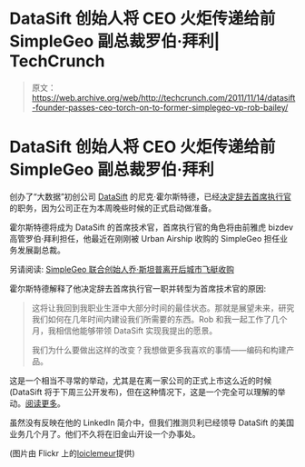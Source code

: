 # DataSift 创始人将 CEO 火炬传递给前 SimpleGeo 副总裁罗伯·拜利| TechCrunch

> 原文：<https://web.archive.org/web/http://techcrunch.com/2011/11/14/datasift-founder-passes-ceo-torch-on-to-former-simplegeo-vp-rob-bailey/>

# DataSift 创始人将 CEO 火炬传递给前 SimpleGeo 副总裁罗伯·拜利

创办了“大数据”初创公司 [DataSift](https://web.archive.org/web/20230406101554/http://www.crunchbase.com/company/datasift) 的尼克·霍尔斯特德，已经[决定辞去首席执行官](https://web.archive.org/web/20230406101554/http://nickhalstead.com/my-next-steps)的职务，因为公司正在为本周晚些时候的正式启动做准备。

霍尔斯特德将成为 DataSift 的首席技术官，首席执行官的角色将由前雅虎 bizdev 高管罗伯·拜利担任，他最近在刚刚被 Urban Airship 收购的 SimpleGeo 担任业务发展副总裁。

另请阅读: [SimpleGeo 联合创始人乔·斯坦普离开后城市飞艇收购](https://web.archive.org/web/20230406101554/https://techcrunch.com/2011/11/08/simplegeo-co-founder-joe-stump-leaves-post-urban-airship-acquisition/)

霍尔斯特德解释了他决定辞去首席执行官一职并转型为首席技术官的原因:

> 这将让我回到我职业生涯中大部分时间的最佳状态。那就是展望未来，研究我们如何在几年时间内建设我们所需要的东西。Rob 和我一起工作了几个月，我相信他能够带领 DataSift 实现我提出的愿景。
> 
> 我们为什么要做出这样的改变？我想做更多我喜欢的事情——编码和构建产品。

这是一个相当不寻常的举动，尤其是在离一家公司的正式上市这么近的时候(DataSift 将于下周三公开发布)，但在这种情况下，这是一个完全可以理解的举动。[阅读更多](https://web.archive.org/web/20230406101554/http://nickhalstead.com/my-next-steps)。

虽然没有反映在他的 LinkedIn 简介中，但我们推测贝利已经领导 DataSift 的美国业务几个月了。他们不久将在旧金山开设一个办事处。

(图片由 Flickr 上的[loiclemeur](https://web.archive.org/web/20230406101554/http://www.flickr.com/photos/loiclemeur/5032888321/)提供)